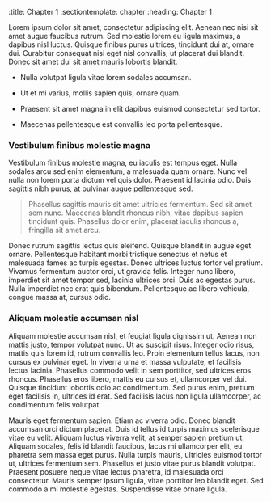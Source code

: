 :title:                 Chapter 1
:sectiontemplate:       chapter
:heading:               Chapter 1

Lorem ipsum dolor sit amet, consectetur adipiscing elit. Aenean nec nisi sit
amet augue faucibus rutrum. Sed molestie lorem eu ligula maximus, a dapibus
nisl luctus. Quisque finibus purus ultrices, tincidunt dui at, ornare dui.
Curabitur consequat nisi eget nisl convallis, ut placerat dui blandit. Donec
sit amet dui sit amet mauris lobortis blandit.

- Nulla volutpat ligula vitae lorem sodales accumsan.

- Ut et mi varius, mollis sapien quis, ornare quam.

- Praesent sit amet magna in elit dapibus euismod consectetur sed tortor.

- Maecenas pellentesque est convallis leo porta pellentesque.


### Vestibulum finibus molestie magna

Vestibulum finibus molestie magna, eu iaculis est tempus eget. Nulla sodales
arcu sed enim elementum, a malesuada quam ornare. Nunc vel nulla non lorem
porta dictum vel quis dolor. Praesent id lacinia odio. Duis sagittis nibh
purus, at pulvinar augue pellentesque sed.

> Phasellus sagittis mauris sit amet ultricies fermentum. Sed sit amet sem
> nunc. Maecenas blandit rhoncus nibh, vitae dapibus sapien tincidunt quis.
> Phasellus dolor enim, placerat iaculis rhoncus a, fringilla sit amet arcu.

Donec rutrum sagittis lectus quis eleifend. Quisque blandit in augue eget
ornare. Pellentesque habitant morbi tristique senectus et netus et malesuada
fames ac turpis egestas. Donec ultrices luctus tortor vel pretium. Vivamus
fermentum auctor orci, ut gravida felis. Integer nunc libero, imperdiet sit
amet tempor sed, lacinia ultrices orci. Duis ac egestas purus. Nulla
imperdiet nec erat quis bibendum. Pellentesque ac libero vehicula, congue
massa at, cursus odio.


### Aliquam molestie accumsan nisl

Aliquam molestie accumsan nisl, et feugiat ligula dignissim ut. Aenean non
mattis justo, tempor volutpat nunc. Ut ac suscipit risus. Integer odio
risus, mattis quis lorem id, rutrum convallis leo. Proin elementum tellus
lacus, non cursus ex pulvinar eget. In viverra urna et massa vulputate, et
facilisis lectus lacinia. Phasellus commodo velit in sem porttitor, sed
ultrices eros rhoncus. Phasellus eros libero, mattis eu cursus et,
ullamcorper vel dui. Quisque tincidunt lobortis odio ac condimentum. Sed
purus enim, pretium eget facilisis in, ultrices id erat. Sed facilisis lacus
non ligula ullamcorper, ac condimentum felis volutpat.

Mauris eget fermentum sapien. Etiam ac viverra odio. Donec blandit accumsan
orci dictum placerat. Duis id tellus id turpis maximus scelerisque vitae eu
velit. Aliquam luctus viverra velit, at semper sapien pretium ut. Aliquam
sodales, felis id blandit faucibus, lacus mi ullamcorper elit, eu pharetra
sem massa eget purus. Nulla turpis mauris, ultricies euismod tortor ut,
ultrices fermentum sem. Phasellus et justo vitae purus blandit volutpat.
Praesent posuere neque vitae lectus pharetra, id malesuada orci consectetur.
Mauris semper ipsum ligula, vitae porttitor leo blandit eget. Sed commodo a
mi molestie egestas. Suspendisse vitae ornare ligula.

